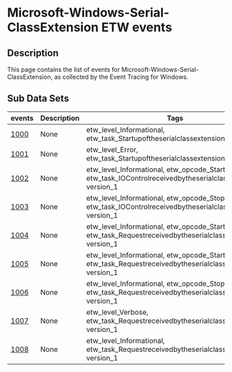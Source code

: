 # Microsoft-Windows-Serial-ClassExtension ETW events

## Description
This page contains the list of events for Microsoft-Windows-Serial-ClassExtension, as collected by the Event Tracing for Windows.

## Sub Data Sets
|events|Description|Tags|
|---|---|---|
|[1000](events/event-1000_v1.md)|None|etw_level_Informational, etw_task_Startupoftheserialclassextension, version_1|
|[1001](events/event-1001_v1.md)|None|etw_level_Error, etw_task_Startupoftheserialclassextension, version_1|
|[1002](events/event-1002_v1.md)|None|etw_level_Informational, etw_opcode_Start, etw_task_IOControlreceivedbytheserialclassextension, version_1|
|[1003](events/event-1003_v1.md)|None|etw_level_Informational, etw_opcode_Stop, etw_task_IOControlreceivedbytheserialclassextension, version_1|
|[1004](events/event-1004_v1.md)|None|etw_level_Informational, etw_opcode_Start, etw_task_Requestreceivedbytheserialclassextension, version_1|
|[1005](events/event-1005_v1.md)|None|etw_level_Informational, etw_opcode_Start, etw_task_Requestreceivedbytheserialclassextension, version_1|
|[1006](events/event-1006_v1.md)|None|etw_level_Informational, etw_opcode_Stop, etw_task_Requestreceivedbytheserialclassextension, version_1|
|[1007](events/event-1007_v1.md)|None|etw_level_Verbose, etw_task_Requestreceivedbytheserialclassextension, version_1|
|[1008](events/event-1008_v1.md)|None|etw_level_Informational, etw_task_Requestreceivedbytheserialclassextension, version_1|
